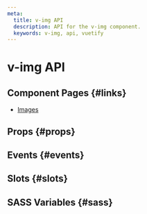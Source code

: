 ```yaml
---
meta:
  title: v-img API
  description: API for the v-img component.
  keywords: v-img, api, vuetify
---
```


# v-img API

<entry-ad />

## Component Pages {#links}

- [Images](components/images)

## Props {#props}

<api-section name="v-img" section="props" />

## Events {#events}

<api-section name="v-img" section="events" />

## Slots {#slots}

<api-section name="v-img" section="slots" />

## SASS Variables {#sass}

<api-section name="v-img" section="sass" />

<backmatter />
